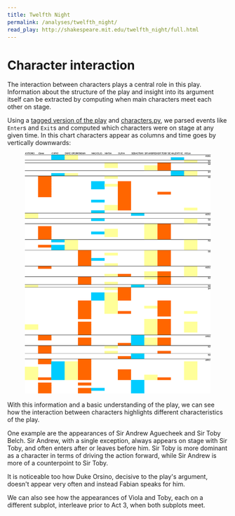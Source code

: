 ```yaml
---
title: Twelfth Night
permalink: /analyses/twelfth_night/
read_play: http://shakespeare.mit.edu/twelfth_night/full.html
---
```



# Character interaction

The interaction between characters plays a central role in this play.
Information about the structure of the play and insight into its argument itself
can be extracted by computing when main characters meet each other on stage.

Using a [tagged version of the
play](http://shakespeare.mit.edu/twelfth_night/full.html) and
[characters.py](/tools/), we parsed events like `Enter`s and `Exit`s and
computed which characters were on stage at any given time. In this chart
characters appear as columns and time goes by vertically downwards:

<figure>
    <img alt="Character interactions" src="interactions.png" />
</figure>

With this information and a basic understanding of the play, we can see how the
interaction between characters highlights different characteristics of the play.

One example are the appearances of Sir Andrew Aguecheek and Sir Toby Belch. Sir
Andrew, with a single exception, always appears on stage with Sir Toby, and
often enters after or leaves before him. Sir Toby is more dominant as a
character in terms of driving the action forward, while Sir Andrew is more of a
counterpoint to Sir Toby.

It is noticeable too how Duke Orsino, decisive to the play's argument, doesn't
appear very often and instead Fabian speaks for him.

We can also see how the appearances of Viola and Toby, each on a different
subplot, interleave prior to Act 3, when both subplots meet.
